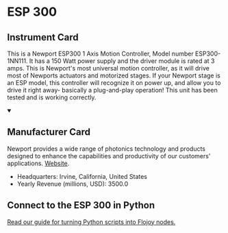 
# ESP 300

## Instrument Card

This is a Newport ESP300 1 Axis Motion Controller, Model number ESP300-1NN111. It has a 150 Watt power supply and the driver module is rated at 3 amps. This is Newport's most universal motion controller, as it will drive most of Newports actuators and motorized stages. If your Newport stage is an ESP model, this controller will recognize it on power up, and allow you to drive it right away- basically a plug-and-play operation! This unit has been tested and is working correctly.

<details open>
<summary><h2>Manufacturer Card</h2></summary>

Newport provides a wide range of photonics technology and products designed to enhance the capabilities and productivity of our customers' applications. <a href="https://www.newport.com/">Website</a>.

<ul>
  <li>Headquarters: Irvine, California, United States</li>
  <li>Yearly Revenue (millions, USD): 3500.0</li>
</ul>
</details>

## Connect to the ESP 300 in Python

[Read our guide for turning Python scripts into Flojoy nodes.](https://docs.flojoy.ai/custom-nodes/creating-custom-node/)


